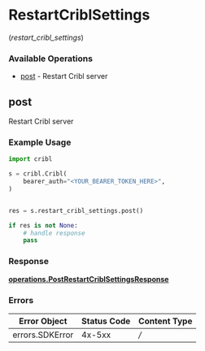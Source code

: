 # RestartCriblSettings
(*restart_cribl_settings*)

### Available Operations

* [post](#post) - Restart Cribl server

## post

Restart Cribl server

### Example Usage

```python
import cribl

s = cribl.Cribl(
    bearer_auth="<YOUR_BEARER_TOKEN_HERE>",
)


res = s.restart_cribl_settings.post()

if res is not None:
    # handle response
    pass

```


### Response

**[operations.PostRestartCriblSettingsResponse](../../models/operations/postrestartcriblsettingsresponse.md)**
### Errors

| Error Object    | Status Code     | Content Type    |
| --------------- | --------------- | --------------- |
| errors.SDKError | 4x-5xx          | */*             |
